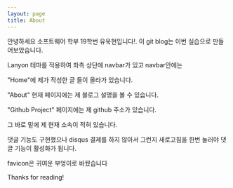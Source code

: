 ```yaml
---
layout: page
title: About
---
```


<p class="message">
 안녕하세요 소프트웨어 학부 19학번 유욱현입니다!. 이 git blog는 이번 실습으로 만들어보았습니다.
</p>
<p>Lanyon 테마를 적용하여 좌측 상단에 navbar가 있고 navbar안에는</p>
<p>"Home"에 제가 작성한 글 들이 올라가 있습니다.</p>
<p>"About" 현재 페이지에는 제 블로그 설명을 볼 수 있습니다.</p>
<p>"Github Project" 페이지에는 제 github 주소가 있습니다.</p>
<p>그 바로 밑에 제 현재 소속이 적혀 있습니다.</p>
<p>댓글 기능도 구현했으나 disqus 결제를 하지 않아서 그런지 새로고침을 한번 눌러야 댓글 기능이 활성화가 됩니다.</p>
<p>favicon은 귀여운 부엉이로 바꿨습니다</p>


Thanks for reading!
